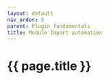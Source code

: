 ```yaml
---
layout: default
nav_order: 5
parent: Plugin fundamentals
title: Module Import automation
---
```


# {{ page.title }}

<!---
Ziele:
- Hinweise zur weiteren Umsetzung des Modultyps geben (insbesondere Datenabruf und -upload)

Inhalt:
- ImportRunner beschreiben
- Datenabruf
    - Möglichkeiten beispielhaft aufzeigen
    - auf Beispielplugins verweisen
- Datenupload
    - auf PiWeb API verweisen
--->
